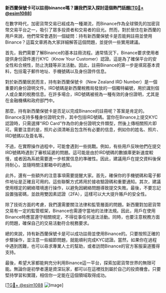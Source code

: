 **新西蘭保號卡可以註冊binance嗎？讓我們深入探討這個熱門話題[[TG💪+ @esim1088](https://t.me/s/esim1088)]**

在數字時代，加密貨幣交易已經成為一種潮流，而Binance作為全球領先的加密貨幣交易平台之一，吸引了眾多投資者和交易者的目光。然而，對於居住在新西蘭的用戶來說，他們常常會遇到一個疑問：持有新西蘭保號卡是否能夠註冊並使用Binance？這篇文章將為大家詳細解答這個問題，並提供一些實用建議。

首先，我們需要了解Binance的基本註冊流程。通常情況下，Binance要求使用者提供身份證件進行KYC（Know Your Customer）認證。這是為了確保平台的安全性和合規性，防止洗錢等非法活動。因此，註冊Binance的第一步是填寫基本資料，包括電子郵件地址、手機號碼以及身份證件信息。

對於新西蘭居民而言，持有新西蘭保號卡（New Zealand IRD Number）是一個重要的身份證明文件。IRD號碼是新西蘭稅務局發放的一個獨特編號，用於識別個人或企業的稅務信息。在許多場合，IRD號碼被視為一種有效的身份證明，尤其是在金融機構和政府部門中。

那麼，持有新西蘭保號卡是否足以完成Binance的註冊呢？答案是肯定的。Binance支持多種身份證明文件，其中包括IRD號碼。當你在Binance上提交KYC認證時，只需選擇“IRD Card”作為你的身份證明文件類型，然後上傳相關照片即可。需要注意的是，照片必須清晰且包含所有必要的信息，例如你的姓名、照片、IRD號碼以及簽名等。

不過，在實際操作過程中，可能會遇到一些挑戰。例如，有些用戶反映他們在提交IRD號碼時遇到了審核延遲的問題。這可能是由於IRD號碼的數據庫更新速度較慢，或者因為系統需要進一步核實信息的準確性。因此，建議用戶在提交資料後保持耐心，並隨時關注郵箱中的通知。

此外，還有一些額外的注意事項需要提醒大家。首先，確保你的手機號碼和電子郵件地址是正確且可用的。這些聯繫方式將用於接收驗證碼和重要通知。其次，建議使用穩定的網絡環境進行操作，以避免因網絡問題導致提交失敗。最後，不要忘記設置強密碼，並啟用雙因素認證（2FA），這樣可以大大提升賬戶的安全性。

除了技術方面的考慮，我們還需要關注法律和監管層面的問題。新西蘭對加密貨幣交易有一定的監管框架，Binance也需遵守當地的法律法規。因此，用戶在使用Binance時應當遵守相關規定，不得從事任何違法活動。同時，也要注意稅務方面的問題，確保自己的交易活動符合稅務要求。

總的來說，持有新西蘭保號卡是可以成功註冊並使用Binance的。只要按照正確的步驟操作，並注意一些細節問題，就能順利完成KYC認證。當然，如果你在過程中遇到困難，也可以尋求專業人士的幫助，或者訪問Binance的官方客服渠道獲得支持。

最後，希望大家都能夠充分利用Binance這一平台，探索加密貨幣世界的無限可能。無論你是初學者還是資深玩家，都可以在這裡找到屬於自己的投資機會。只要堅持學習和實踐，相信你一定能在這個領域取得成功。

[[TG💪+ @esim1088](https://t.me/s/esim1088) ![Image](https://i.postimg.cc/4NQfJmqS/Snipaste-2025-05-13-00-14-12.png)]